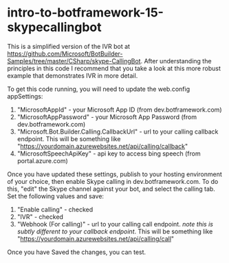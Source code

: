 # intro-to-botframework-15-skypecallingbot

This is a simplified version of the IVR bot at https://github.com/Microsoft/BotBuilder-Samples/tree/master/CSharp/skype-CallingBot.  After understanding the principles in this code I recommend that you take a look at this more robust example that demonstrates IVR in more detail.

To get this code running, you will need to update the web.config appSettings:

1. "MicrosoftAppId" - your Microsoft App ID (from dev.botframework.com)
2. "MicrosoftAppPassword" - your Microsoft App Password (from dev.botframework.com)
3. "Microsoft.Bot.Builder.Calling.CallbackUrl" - url to your calling callback endpoint.  This will be something like "https://yourdomain.azurewebsites.net/api/calling/callback"
4. "MicrosoftSpeechApiKey" - api key to access bing speech (from portal.azure.com)

Once you have updated these settings, publish to your hosting environment of your choice, then enable Skype calling in dev.botframework.com.  To do this, "edit" the Skype channel against your bot, and select the calling tab. Set the following values and save:

1. "Enable calling" - checked
2. "IVR" - checked
3. "Webhook (For calling)" - url to your calling call endpoint.  *note this is subtly different to your callback endpoint*.  This will be something like "https://yourdomain.azurewebsites.net/api/calling/call"

Once you have Saved the changes, you can test.

